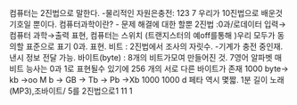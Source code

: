 컴퓨터는 2진법으로 말한다. -물리적인
자원은충전:
123 7 우리가 10진법으로 배운것
기호일 뿐이다.
컴퓨터과학이란? - 문제 해결에 대한 할뿐 2진법 :0과/로데이터 입력→ 컴퓨터 과학→출력
표현,
컴퓨터는 스위치
(트랜지스터의 예off를통해
)우리 모두가 동의할 표준으로 표기
0과. 표현.
비트 : 2진법에서 조사의 자릿수. -기계가 충전 중인재. 낸시 정보 전달 가능.
바이트(byte) : 8개의 비트가모여 만들어진 것. 7영어 알파벳 매
비트 능사는 0과 1로 표현될수 있기에
256 개의 서로 다른 바이트가 존재
1000 byte→ kb →oo M b → GB → Tb → Pb →Xb
1000 1000 d 페타 역시
몇짧. 1분 길이
노래
(MP3),조바이트/ 5를 2진법으로1 11 1

